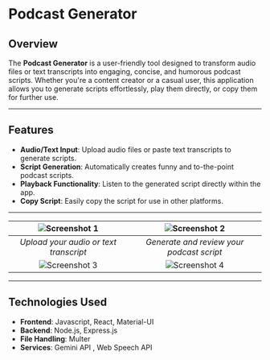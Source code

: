 # Podcast Generator

## Overview

The **Podcast Generator** is a user-friendly tool designed to transform audio files or text transcripts into engaging, concise, and humorous podcast scripts. Whether you're a content creator or a casual user, this application allows you to generate scripts effortlessly, play them directly, or copy them for further use.

---

## Features

- **Audio/Text Input**: Upload audio files or paste text transcripts to generate scripts.
- **Script Generation**: Automatically creates funny and to-the-point podcast scripts.
- **Playback Functionality**: Listen to the generated script directly within the app.
- **Copy Script**: Easily copy the script for use in other platforms.

---

| ![Screenshot 1](https://github.com/user-attachments/assets/9bfddaed-b4db-4b02-8d08-dba956a9f001) | ![Screenshot 2](https://github.com/user-attachments/assets/6d4cb61a-942e-419f-9738-d585862eccc1) |
|:--:|:--:|
| *Upload your audio or text transcript* | *Generate and review your podcast script* |
| ![Screenshot 3](https://github.com/user-attachments/assets/67ba1b82-e917-4cf0-b340-7f22e7be330a) | ![Screenshot 4](https://github.com/user-attachments/assets/56fa30ab-93eb-4cdf-b8d6-accb5c6aac75) |

---

## Technologies Used

- **Frontend**: Javascript, React, Material-UI
- **Backend**: Node.js, Express.js
- **File Handling**: Multer
- **Services**: Gemini API , Web Speech API 
